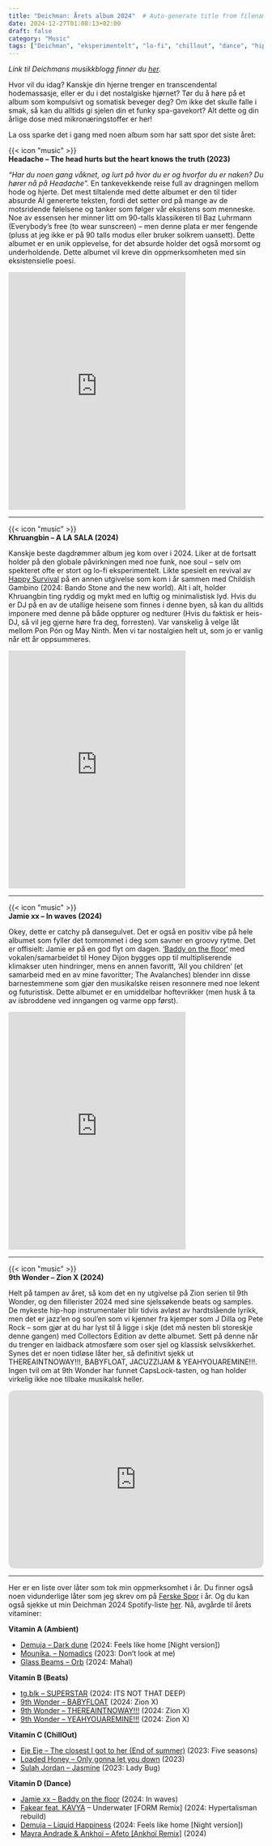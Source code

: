 ```yaml
---
title: "Deichman: Årets album 2024"  # Auto-generate title from filename
date: 2024-12-27T01:08:13+02:00
draft: false
category: "Music" 
tags: ["Deichman", "eksperimentelt", "lo-fi", "chillout", "dance", "hiphop", "ambient", "beats", ]
---
```


*Link til Deichmans musikkblogg finner du [her](https://musikk.deichman.no/2024/12/27/deichman-arets-album-2024/#julian).*

Hvor vil du idag? Kanskje din hjerne trenger en transcendental hodemassasje, eller er du i det nostalgiske hjørnet? Tør du å høre på et album som kompulsivt og somatisk beveger deg? Om ikke det skulle falle i smak, så kan du alltids gi sjelen din et funky spa-gavekort? Alt dette og din årlige dose med mikronæringstoffer er her!

La oss sparke det i gang med noen album som har satt spor det siste året:

{{< icon "music" >}} <br>
**Headache – The head hurts but the heart knows the truth (2023)**

*“Har du noen gang våknet, og lurt på hvor du er og hvorfor du er naken? Du hører nå på Headache”.* En tankevekkende reise full av dragningen mellom hode og hjerte. Det mest tiltalende med dette albumet er den til tider absurde AI genererte teksten, fordi det setter ord på mange av de motsridende følelsene og tanker som følger vår eksistens som menneske. Noe av essensen her minner litt om 90-talls klassikeren til Baz Luhrmann (Everybody’s free (to wear sunscreen) – men denne plata er mer fengende (pluss at jeg ikke er på 90 talls modus eller bruker solkrem uansett). Dette albumet er en unik opplevelse, for det absurde holder det også morsomt og underholdende. Dette albumet vil kreve din oppmerksomheten med sin eksistensielle poesi.

<iframe style="border: 0; width: 350px; height: 470px;" src="https://bandcamp.com/EmbeddedPlayer/album=2278769759/size=large/bgcol=333333/linkcol=2ebd35/tracklist=false/transparent=true/" seamless><a href="https://plzmakeitruins.bandcamp.com/album/the-head-hurts-but-the-heart-knows-the-truth-3">The Head Hurts but the Heart Knows the Truth by Headache</a></iframe>

***

{{< icon "music" >}} <br>
**Khruangbin – A LA SALA (2024)**

Kanskje beste dagdrømmer album jeg kom over i 2024. Liker at de fortsatt holder på den globale påvirkningen med noe funk, noe soul – selv om spekteret ofte er stort og lo-fi eksperimentelt. Likte spesielt en revival av [Happy Survival](https://nigeria70.bandcamp.com/track/happy-survival) på en annen utgivelse som kom i år sammen med Childish Gambino (2024: Bando Stone and the new world). Alt i alt, holder Khruangbin ting ryddig og mykt med en luftig og minimalistisk lyd. Hvis du er DJ på en av de utallige heisene som finnes i denne byen, så kan du alltids imponere med denne på både oppturer og nedturer (Hvis du faktisk er heis-DJ, så vil jeg gjerne høre fra deg, forresten). Var vanskelig å velge låt mellom Pon Pón og May Ninth. Men vi tar nostalgien helt ut, som jo er vanlig når ett år oppsummeres.

<iframe style="border: 0; width: 350px; height: 470px;" src="https://bandcamp.com/EmbeddedPlayer/album=1836174753/size=large/bgcol=333333/linkcol=2ebd35/tracklist=false/transparent=true/" seamless><a href="https://khruangbin.bandcamp.com/album/a-la-sala">A LA SALA by Khruangbin</a></iframe>

***

{{< icon "music" >}} <br>
**Jamie xx – In waves (2024)**

Okey, dette er catchy på dansegulvet. Det er også en positiv vibe på hele albumet som fyller det tomrommet i deg som savner en groovy rytme. Det er offisielt: Jamie er på en god flyt om dagen. [‘Baddy on the floor‘](https://jamiexx.bandcamp.com/track/baddy-on-the-floor-1) med vokalen/samarbeidet til Honey Dijon bygges opp til multipliserende klimakser uten hindringer, mens en annen favoritt, ‘All you children‘ (et samarbeid med en av mine favoritter; The Avalanches) blender inn disse barnestemmene som gjør den musikalske reisen resonnere med noe lekent og futuristisk. Dette albumet er en umiddelbar hoftevrikker (men husk å ta av isbroddene ved inngangen og varme opp først).

<iframe style="border: 0; width: 350px; height: 470px;" src="https://bandcamp.com/EmbeddedPlayer/album=150871303/size=large/bgcol=333333/linkcol=2ebd35/license_id=4721/tracklist=false/transparent=true/" seamless><a href="https://jamiexx.bandcamp.com/album/in-waves">In Waves by Jamie xx</a></iframe>

***

{{< icon "music" >}} <br>
**9th Wonder – Zion X (2024)**

Helt på tampen av året, så kom det en ny utgivelse på Zion serien til 9th Wonder, og den fillerister 2024 med sine sjelssøkende beats og samples. De mykeste hip-hop instrumentaler blir tidvis avløst av hardtslående lyrikk, men det er jazz’en og soul’en som vi kjenner fra kjemper som J Dilla og Pete Rock – som gjør at du har lyst til å ligge i skje (det må nesten bli storeskje denne gangen) med Collectors Edition av dette albumet. Sett på denne når du trenger en laidback atmosfære som oser sjel og klassisk selvsikkerhet. Synes det er noen tidløse låter her, så definitivt sjekk ut THEREAINTNOWAY!!!, BABYFLOAT, JACUZZIJAM & YEAHYOUAREMINE!!!. Ingen tvil om at 9th Wonder har funnet CapsLock-tasten, og han holder virkelig ikke noe tilbake musikalsk heller.

<iframe style="border-radius:12px" src="https://open.spotify.com/embed/album/0Db0QXYNWX8BzzPNmc2Du5?utm_source=generator" width="100%" height="352" frameBorder="0" allowfullscreen="" allow="autoplay; clipboard-write; encrypted-media; fullscreen; picture-in-picture" loading="lazy"></iframe>

***

Her er en liste over låter som tok min oppmerksomhet i år. Du finner også noen vidunderlige låter som jeg skrev om på [Ferske Spor](https://musikk.deichman.no/2024/08/03/ferske-spor-uke-31-2024/#julian) i år. Og du kan også sjekke ut min Deichman 2024 Spotify-liste [her](https://open.spotify.com/playlist/2Cr3txjduYJOX44ximPqsI?si=41baafa126e74561). Nå, avgårde til årets vitaminer:

**Vitamin A (Ambient)**

- [Demuja – Dark dune](https://demuja.bandcamp.com/track/dark-dune) (2024: Feels like home [Night version])
- [Mounika. – Nomadics](https://mounika.bandcamp.com/track/nomadics) (2023: Don’t look at me)
- [Glass Beams – Orb](https://glassbeams.bandcamp.com/track/orb) (2024: Mahal)

**Vitamin B (Beats)**

- [tg.blk – SUPERSTAR](https://open.spotify.com/track/1UHftfgNHxCF2vw3LmJBsi?si=c62bbc1494c14023) (2024: ITS NOT THAT DEEP)
- [9th Wonder – BABYFLOAT](https://open.spotify.com/track/2DP8tIHYseRoIhwkq8c5a8) (2024: Zion X)
- [9th Wonder – THEREAINTNOWAY!!!](https://open.spotify.com/track/39T7uJvMHAhkOVMBv8xEIm) (2024: Zion X)
- [9th Wonder – YEAHYOUAREMINE!!!](https://open.spotify.com/track/5Ieeddp4FuYPziaKjkZwcr) (2024: Zion X)

**Vitamin C (ChillOut)**

- [Eje Eje – The closest I got to her (End of summer)](https://ejeeje.bandcamp.com/track/the-closest-i-got-to-her-end-of-summer) (2023: Five seasons)
- [Loaded Honey – Only gonna let you down](https://open.spotify.com/track/1IWCWqoM5uaKP2juiC04KD?si=24523abf649a4ed3) (2023)
- [Sulah Jordan – Jasmine](https://sulahjordan.bandcamp.com/track/jasmine) (2023: Lady Bug)

**Vitamin D (Dance)**

- [Jamie xx – Baddy on the floor](https://jamiexx.bandcamp.com/track/baddy-on-the-floor-1) (2024: In waves)
- [Fakear feat. KAVYA](https://fakear.bandcamp.com/track/fakear-underwater-feat-kavya-form-remix) – Underwater [FORM Remix] (2024: Hypertalisman rebuild)
- [Demuja – Liquid Happiness](https://demuja.bandcamp.com/track/liquid-happiness) (2024: Feels like home [Night version])
- [Mayra Andrade & Ankhoï – Afeto [Ankhoï Remix]](https://open.spotify.com/track/3ZhJiN9awjN3RVjCl2wzl3?si=05893ad6d89d436e) (2024)

